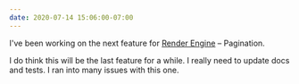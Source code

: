 ```yaml
---
date: 2020-07-14 15:06:00-07:00
---
```


I've been working on the next feature for [Render
Engine](https://render-engine.readthedocs.org) – Pagination.

I do think this will be the last feature for a while. I really need to update
docs and tests. I ran into many issues with this one.